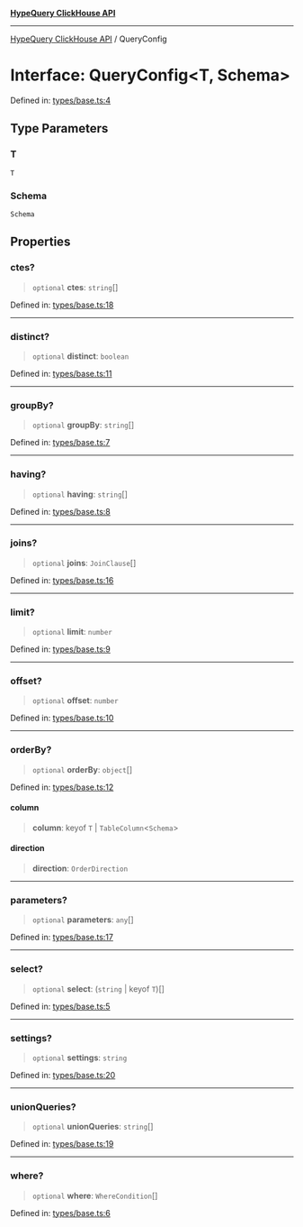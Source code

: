 [**HypeQuery ClickHouse API**](../README.md)

***

[HypeQuery ClickHouse API](../globals.md) / QueryConfig

# Interface: QueryConfig\<T, Schema\>

Defined in: [types/base.ts:4](https://github.com/hypequery/hypequery/blob/3a853586c0085fc2ab37dc87d6e763ba6887182a/packages/clickhouse/src/types/base.ts#L4)

## Type Parameters

### T

`T`

### Schema

`Schema`

## Properties

### ctes?

> `optional` **ctes**: `string`[]

Defined in: [types/base.ts:18](https://github.com/hypequery/hypequery/blob/3a853586c0085fc2ab37dc87d6e763ba6887182a/packages/clickhouse/src/types/base.ts#L18)

***

### distinct?

> `optional` **distinct**: `boolean`

Defined in: [types/base.ts:11](https://github.com/hypequery/hypequery/blob/3a853586c0085fc2ab37dc87d6e763ba6887182a/packages/clickhouse/src/types/base.ts#L11)

***

### groupBy?

> `optional` **groupBy**: `string`[]

Defined in: [types/base.ts:7](https://github.com/hypequery/hypequery/blob/3a853586c0085fc2ab37dc87d6e763ba6887182a/packages/clickhouse/src/types/base.ts#L7)

***

### having?

> `optional` **having**: `string`[]

Defined in: [types/base.ts:8](https://github.com/hypequery/hypequery/blob/3a853586c0085fc2ab37dc87d6e763ba6887182a/packages/clickhouse/src/types/base.ts#L8)

***

### joins?

> `optional` **joins**: `JoinClause`[]

Defined in: [types/base.ts:16](https://github.com/hypequery/hypequery/blob/3a853586c0085fc2ab37dc87d6e763ba6887182a/packages/clickhouse/src/types/base.ts#L16)

***

### limit?

> `optional` **limit**: `number`

Defined in: [types/base.ts:9](https://github.com/hypequery/hypequery/blob/3a853586c0085fc2ab37dc87d6e763ba6887182a/packages/clickhouse/src/types/base.ts#L9)

***

### offset?

> `optional` **offset**: `number`

Defined in: [types/base.ts:10](https://github.com/hypequery/hypequery/blob/3a853586c0085fc2ab37dc87d6e763ba6887182a/packages/clickhouse/src/types/base.ts#L10)

***

### orderBy?

> `optional` **orderBy**: `object`[]

Defined in: [types/base.ts:12](https://github.com/hypequery/hypequery/blob/3a853586c0085fc2ab37dc87d6e763ba6887182a/packages/clickhouse/src/types/base.ts#L12)

#### column

> **column**: keyof `T` \| `TableColumn`\<`Schema`\>

#### direction

> **direction**: `OrderDirection`

***

### parameters?

> `optional` **parameters**: `any`[]

Defined in: [types/base.ts:17](https://github.com/hypequery/hypequery/blob/3a853586c0085fc2ab37dc87d6e763ba6887182a/packages/clickhouse/src/types/base.ts#L17)

***

### select?

> `optional` **select**: (`string` \| keyof `T`)[]

Defined in: [types/base.ts:5](https://github.com/hypequery/hypequery/blob/3a853586c0085fc2ab37dc87d6e763ba6887182a/packages/clickhouse/src/types/base.ts#L5)

***

### settings?

> `optional` **settings**: `string`

Defined in: [types/base.ts:20](https://github.com/hypequery/hypequery/blob/3a853586c0085fc2ab37dc87d6e763ba6887182a/packages/clickhouse/src/types/base.ts#L20)

***

### unionQueries?

> `optional` **unionQueries**: `string`[]

Defined in: [types/base.ts:19](https://github.com/hypequery/hypequery/blob/3a853586c0085fc2ab37dc87d6e763ba6887182a/packages/clickhouse/src/types/base.ts#L19)

***

### where?

> `optional` **where**: `WhereCondition`[]

Defined in: [types/base.ts:6](https://github.com/hypequery/hypequery/blob/3a853586c0085fc2ab37dc87d6e763ba6887182a/packages/clickhouse/src/types/base.ts#L6)
